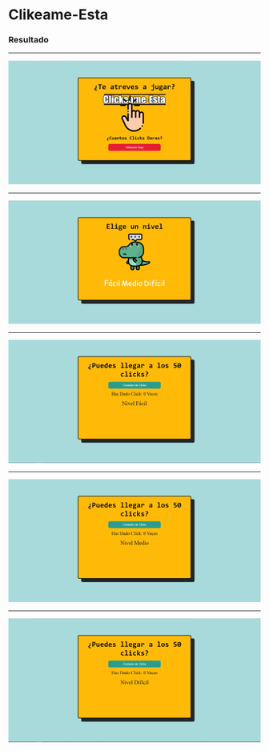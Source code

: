 # Clikeame-Esta
### Resultado

------------

![](https://github.com/Alane-Tc/Clikeame-Esta/blob/master/SS/SS1.PNG?raw=true)

------------

![](https://github.com/Alane-Tc/Clikeame-Esta/blob/master/SS/SS2.PNG?raw=true)

------------

![](https://github.com/Alane-Tc/Clikeame-Esta/blob/master/SS/SS3.PNG?raw=true)

------------

![](https://github.com/Alane-Tc/Clikeame-Esta/blob/master/SS/SS4.PNG?raw=true)

------------

![](https://github.com/Alane-Tc/Clikeame-Esta/blob/master/SS/SS5.PNG?raw=true)
